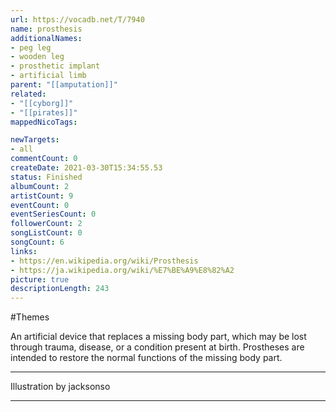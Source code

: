 ```yaml
---
url: https://vocadb.net/T/7940
name: prosthesis
additionalNames: 
- peg leg
- wooden leg
- prosthetic implant
- artificial limb
parent: "[[amputation]]"
related:
- "[[cyborg]]"
- "[[pirates]]"
mappedNicoTags:

newTargets:
- all
commentCount: 0
createDate: 2021-03-30T15:34:55.53
status: Finished
albumCount: 2
artistCount: 9
eventCount: 0
eventSeriesCount: 0
followerCount: 2
songListCount: 0
songCount: 6
links: 
- https://en.wikipedia.org/wiki/Prosthesis
- https://ja.wikipedia.org/wiki/%E7%BE%A9%E8%82%A2
picture: true
descriptionLength: 243
---
```


#Themes

An artificial device that replaces a missing body part, which may be lost through trauma, disease, or a condition present at birth. Prostheses are intended to restore the normal functions of the missing body part.
___
Illustration by jacksonso

---

